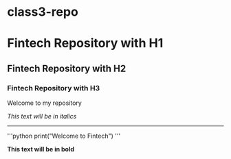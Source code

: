 # class3-repo

# Fintech Repository with H1

## Fintech Repository with H2

### Fintech Repository with H3

Welcome to my repository

*This text will be in italics*

---

'''python
print("Welcome to Fintech")
'''

**This text will be in bold**
